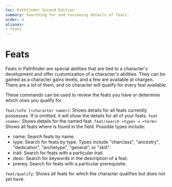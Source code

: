 ```yaml
---
toc: Pathfinder Second Edition
summary: Searching for and reviewing details of feats.
order: 4
aliases:
- feats
---
```


# Feats

Feats in Pathfinder are special abilities that are tied to a character's development and offer customization of a character's abilities. They can be gained as a character gains levels, and a few are available at chargen. There are a _lot_ of them, and no character will qualify for every feat available.

These commands can be used to review the feats you have or determine which ones you qualify for.

`feat/info [<character name>]`: Shows details for all feats <character name> currently possesses. If <character name> is omitted, it will show the details for all of your feats.
`feat <name>`: Shows details for the named feat.
`feat/search <type> = <term>`: Shows all feats where <term> is found in the <type> field. Possible types include:

* name: Search feats by name.
* type: Search for feats by type. Types include "charclass", "ancestry", "dedication", "archetype", "general", or "skill".
* trait: Search for feats with a particular trait. 
* desc: Search for keywords in the description of a feat. 
* prereq: Search for feats with a particular prerequisite.

`feat/qualify`: Shows all feats for which the character qualifies but does not yet have.




